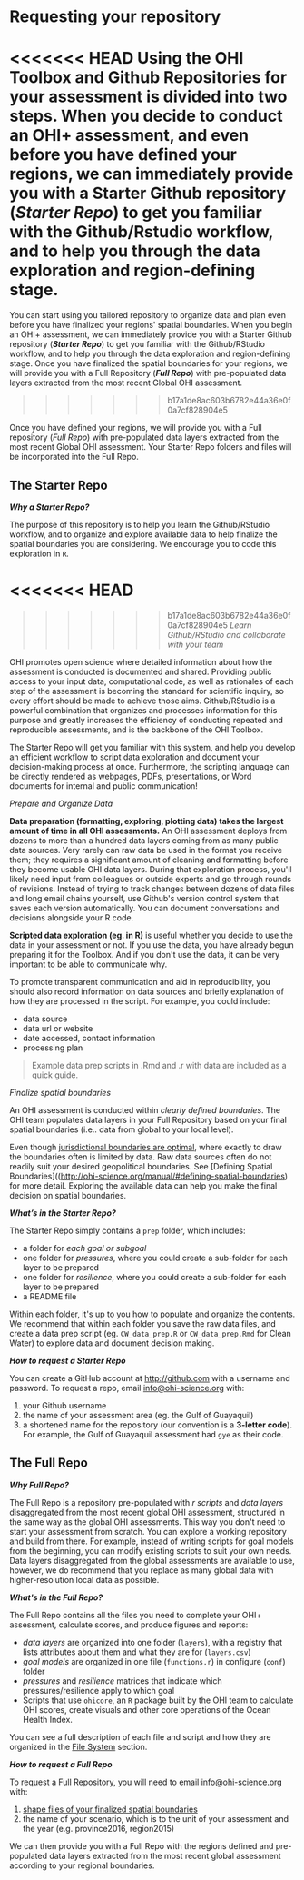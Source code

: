 # Requesting your repository

<<<<<<< HEAD
 Using the OHI Toolbox and Github Repositories for your assessment is divided into two steps. When you decide to conduct an OHI+ assessment, and even before you have defined your regions, we can immediately provide you with a Starter Github repository (_Starter Repo_) to get you familiar with the Github/Rstudio workflow, and to help you through the data exploration and region-defining stage.
=======
You can start using you tailored repository to organize data and plan even before you have finalized your regions' spatial boundaries. When you begin an OHI+ assessment, we can immediately provide you with a Starter Github repository (**_Starter Repo_**) to get you familiar with the Github/RStudio workflow, and to help you through the data exploration and region-defining stage. Once you have finalized the spatial boundaries for your regions, we will provide you with a Full Repository (**_Full Repo_**) with pre-populated data layers extracted from the most recent Global OHI assessment.
>>>>>>> b17a1de8ac603b6782e44a36e0f0a7cf828904e5

Once you have defined your regions, we will provide you with a Full repository (_Full Repo_) with pre-populated data layers extracted from the most recent Global OHI assessment. Your Starter Repo folders and files will be incorporated into the Full Repo.

## The Starter Repo

_**Why a Starter Repo?**_

The purpose of this repository is to help you learn the Github/RStudio workflow, and to organize and explore available data to help finalize the spatial boundaries you are considering. We encourage you to code this exploration in `R`.

<<<<<<< HEAD
=======

>>>>>>> b17a1de8ac603b6782e44a36e0f0a7cf828904e5
_Learn Github/RStudio and collaborate with your team_

OHI promotes open science where detailed information about how the assessment is conducted is documented and shared. Providing public access to your input data, computational code, as well as rationales of each step of the assessment is becoming the standard for scientific inquiry, so every effort should be made to achieve those aims. Github/RStudio is a powerful combination that organizes and processes information for this purpose and greatly increases the efficiency of conducting repeated and reproducible assessments, and is the backbone of the OHI Toolbox.

The Starter Repo will get you familiar with this system, and help you develop an efficient workflow to script data exploration and document your decision-making process at once. Furthermore, the scripting language can be directly rendered as webpages, PDFs, presentations, or Word documents for internal and public communication!

_Prepare and Organize Data_

**Data preparation (formatting, exploring, plotting data) takes the largest amount of time in all OHI assessments.** An OHI assessment deploys from dozens to more than a hundred data layers coming from as many public data sources. Very rarely can raw data be used in the format you receive them; they requires a significant amount of cleaning and formatting before they become usable OHI data layers. During that exploration process, you'll likely need input from colleagues or outside experts and go through rounds of revisions. Instead of trying to track changes between dozens of data files and long email chains yourself, use Github's version control system that saves each version automatically. You can document conversations and decisions alongside your R code.

**Scripted data exploration (eg. in R)** is useful whether you decide to use the data in your assessment or not. If you use the data, you have already begun preparing it for the Toolbox. And if you don't use the data, it can be very important to be able to communicate why.

To promote transparent communication and aid in reproducibility, you should also record information on data sources and briefly explanation of how they are processed in the script. For example, you could include:

- data source
- data url or website
- date accessed, contact information
- processing plan

> Example data prep scripts in .Rmd and .r with data are included as a quick guide.

_Finalize spatial boundaries_

An OHI assessment is conducted within _clearly defined boundaries_. The OHI team populates data layers in your Full Repository based on your final spatial boundaries (i.e.. data from global to your local level).

Even though [jurisdictional boundaries are optimal](http://ohi-science.org/manual/#strategically-define-spatial-boundaries-balance-information-availability-and-decision-making-scales), where exactly to draw the boundaries often is limited by data. Raw data sources often do not readily suit your desired geopolitical boundaries. See [Defining Spatial Boundaries]((http://ohi-science.org/manual/#defining-spatial-boundaries) for more detail. Exploring the available data can help you make the final decision on spatial boundaries.

 _**What’s in the Starter Repo?**_

The Starter Repo simply contains a `prep` folder, which includes:

- a folder for _each goal or subgoal_
- one folder for _pressures_, where you could create a sub-folder for each layer to be prepared
- one folder for _resilience_, where you could create a sub-folder for each layer to be prepared
- a README file
<!--- - _Example Data Prep Tutorials_ with data and scripts --->

Within each folder, it's up to you how to populate and organize the contents. We recommend that within each folder you save the raw data files, and create a data prep script (eg. `CW_data_prep.R` or `CW_data_prep.Rmd` for Clean Water) to explore data and document decision making.

 <!-- _**What do you do with it?**_

Bring in raw data, explore, document decision making, plot. See tutorial on data_prep (link).  

We recommend documentation in Rmarkdown, but you can also do it in R. -->


_**How to request a Starter Repo**_

You can create a GitHub account at http://github.com with a username and password. To request a repo, email info@ohi-science.org with:

1. your Github username
2. the name of your assessment area (eg. the Gulf of Guayaquil)
3. a shortened name for the repository (our convention is a **3-letter code**). For example, the Gulf of Guayaquil assessment had `gye` as their code.


## The Full Repo

_**Why Full Repo?**_

The Full Repo is a repository pre-populated with _r scripts_ and _data layers_ disaggregated from the most recent global OHI assessment, structured in the same way as the global OHI assessments. This way you don't need to start your assessment from scratch. You can explore a working repository and build from there. For example, instead of writing scripts for goal models from the beginning, you can modify existing scripts to suit your own needs. Data layers disaggregated from the global assessments are available to use, however, we do recommend that you replace as many global data with higher-resolution local data as possible.

_**What's in the Full Repo?**_

The Full Repo contains all the files you need to complete your OHI+ assessment, calculate scores, and produce figures and reports:  

- _data layers_ are organized into one folder (`layers`), with a registry that lists attributes about them and what they are for (`layers.csv`)  <!--- to add: `layers_meta.csv` --->
- _goal models_ are organized in one file (`functions.r`) in configure (`conf`) folder
- _pressures_ and _resilience_ matrices that indicate which pressures/resilience apply to which goal
- Scripts that use `ohicore`, an `R` package built by the OHI team to calculate OHI scores, create visuals and other core operations of the Ocean Health Index.

You can see a full description of each file and script and how they are organized in the [File System](http://ohi-science.org/manual/#file-system-organization) section.

**_How to request a Full Repo_**

To request a Full Repository, you will need to email info@ohi-science.org with:

1. [shape files of your finalized spatial boundaries](http://ohi-science.org/manual/#request-a-full-repository-with-offshore-boundaries)
2.  the name of your scenario, which is to the unit of your assessment and the year (e.g. province2016, region2015)

We can then provide you with a Full Repo with the regions defined and pre-populated data layers extracted from the most recent global assessment according to your regional boundaries.
